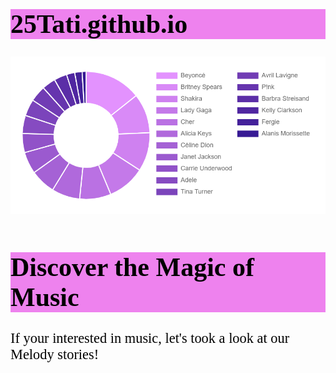 # 25Tati.github.io
<!DOCTYPE html>
<html>
<head>
<style>
h1 {
  color: black; 
  font-family: Times new Roman;
  font-size: 300%;
  background-color: violet  
}
p {
  color: black;
  font-family: calibri;
  font-size: 160%;
}
</style>

<img src="tabella.png" alt= "Image"> 

</head>
<body>

<h1>Discover the Magic of Music</h1>
<p>If your interested in music, let's took a look at our Melody stories!</p>

</body>
</html>

